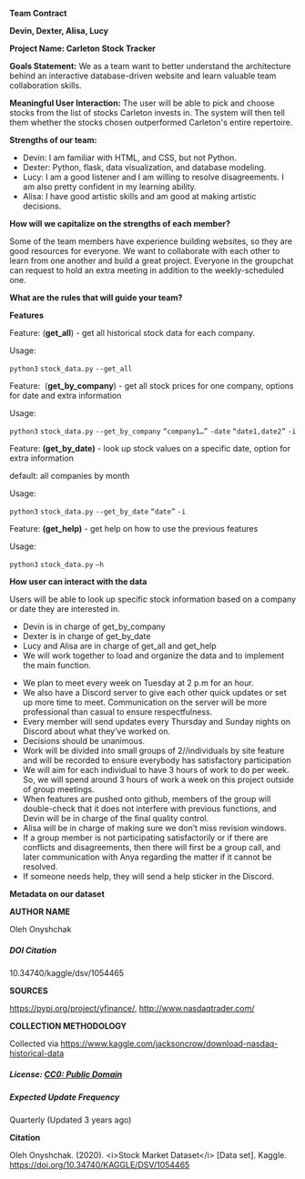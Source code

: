 **Team Contract**

**Devin, Dexter, Alisa, Lucy**

**Project Name: Carleton Stock Tracker**

**Goals Statement:** We as a team want to better understand the architecture behind an interactive database-driven website and learn valuable team collaboration skills.

**Meaningful User Interaction:** The user will be able to pick and choose stocks from the list of stocks Carleton invests in. The system will then tell them whether the stocks chosen outperformed Carleton's entire repertoire. 

**Strengths of our team:**

- Devin: I am familiar with HTML, and CSS, but not Python.
- Dexter: Python, flask, data visualization, and database modeling. 
- Lucy: I am a good listener and I am willing to resolve disagreements. I am also pretty confident in my learning ability.  
- Alisa: I have good artistic skills and am good at making artistic decisions. 

**How will we capitalize on the strengths of each member?**

Some of the team members have experience building websites, so they are good resources for everyone. We want to collaborate with each other to learn from one another and build a great project. Everyone in the groupchat can request to hold an extra meeting in addition to the weekly-scheduled one. 

**What are the rules that will guide your team?** 

**Features** 

Feature: (**get\_all**) - get all historical stock data for each company.

Usage: 

`python3` `stock_data.py` `--get_all`

Feature:  (**get\_by\_company**) - get all stock prices for one company, options for date and extra information

Usage: 

`python3` `stock_data.py` `--get_by_company` `“company1…”` `-date` `“date1,date2”` `-i`

Feature: **(get\_by\_date)** - look up stock values on a specific date, option for extra information

default: all companies by month

Usage: 

`python3` `stock_data.py` `--get_by_date` `“date”` `-i`

Feature: **(get\_help)** - get help on how to use the previous features 

Usage:

&#x20;`python3` `stock_data.py` `–h`

**How user can interact with the data** 

Users will be able to look up specific stock information based on a company or date they are interested in. 

- Devin is in charge of get\_by\_company
- Dexter is in charge of get\_by\_date 
- Lucy and Alisa are in charge of get\_all and get\_help 
- We will work together to load and organize the data and to implement the main function. 

<!---->

- We plan to meet every week on Tuesday at 2 p.m for an hour. 
- We also have a Discord server to give each other quick updates or set up more time to meet. Communication on the server will be more professional than casual to ensure respectfulness.
- Every member will send updates every Thursday and Sunday nights on Discord about what they’ve worked on. 
- Decisions should be unanimous.
- Work will be divided into small groups of 2//individuals by site feature and will be recorded to ensure everybody has satisfactory participation
- We will aim for each individual to have 3 hours of work to do per week. So, we will spend around 3 hours of work a week on this project outside of group meetings. 
- When features are pushed onto github, members of the group will double-check that it does not interfere with previous functions, and Devin will be in charge of the final quality control. 
- Alisa will be in charge of making sure we don’t miss revision windows. 
- If a group member is not participating satisfactorily or if there are conflicts and disagreements, then there will first be a group call, and later communication with Anya regarding the matter if it cannot be resolved. 
- If someone needs help, they will send a help sticker in the Discord.

**Metadata on our dataset**

**AUTHOR NAME**

Oleh Onyshchak


##### DOI Citation

10.34740/kaggle/dsv/1054465

**SOURCES**

<https://pypi.org/project/yfinance/>, <http://www.nasdaqtrader.com/>

**COLLECTION METHODOLOGY**

Collected via <https://www.kaggle.com/jacksoncrow/download-nasdaq-historical-data>


##### License: [CC0: Public Domain](https://creativecommons.org/publicdomain/zero/1.0/)

##### Expected Update Frequency

Quarterly (Updated 3 years ago)

**Citation**

Oleh Onyshchak. (2020). \<i>Stock Market Dataset\</i> \[Data set]. Kaggle. <https://doi.org/10.34740/KAGGLE/DSV/1054465>

